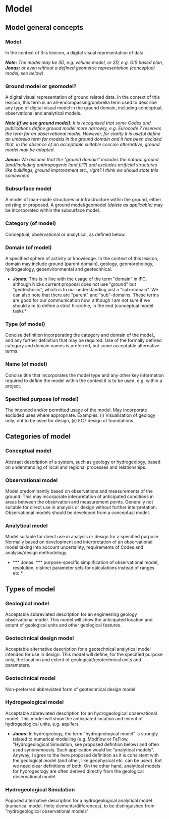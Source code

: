 # Model

## Model general concepts

### Model

In the context of this lexicon, a digital visual representation of data.

***Note:*** *The model may be 3D, e.g. volume model, or 2D, e.g. GIS based plan, ***Jonas:*** or even without a defined geometric representation (conceptual model, see below)*




### Ground model or geomodel?

A digital visual representation of ground related data.
In the context of this lexicon, this term is an all-encompassing/umbrella term used to describe any type of digital visual model 
in the ground domain, including conceptual, observational and analytical models.

***Note (if we use ground model):*** 
*It is recognised that some Codes and publications* 
*define ground model more narrowly, e.g. Eurocode 7 reserves the term for an observational* 
*model. However, for clarity it is useful define an umbrella term for models in the ground* 
*domain and it has been decided that, in the absence of an acceptable suitable concise* 
*alternative, ground model may be adopted.*

***Jonas:***
*We assume that the "ground domain" includes the natural ground (and/including anthropogenic land fill?) and excludes artificial structures like buildings, ground improvement etc., right? I think we should state this somewhere*

### Subsurface model
A model of man-made structures or infrastructure within the ground, either existing or proposed.
A ground model/geomodel *(delete as applicable)* may be incorporated within the subsurface model. 

### Category (of model)
Conceptual, observational or analytical, as defined below.

### Domain (of model)
A specified sphere of activity or knowledge. In the context of this lexicon, domain may include ground (parent domain), geology, geomorphology, hydrogeology,  geoenvironmental and geotechnical.
* ***Jonas:*** This is in line with the usage of the term "domain" in IFC, although Nicks current proposal does not use "ground" but "geotechnics", which is to our understanding just a "sub-domain".
We can also note that there are "parent" and "sub"-domains. These terms are good for our communication now, although I am not sure if we should aim to define a strict hirarchie, in the end (conceptual model task).*

### Type (of model)
Concise definition incorporating the category and domain of the model., and any further definition that may be required.
Use of the formally defined category and domain names is preferred, but some acceptable alternative terms.

### Name (of model)
Concise title that incorporates the model type and any other key information required to define the model within the context it is to be used, e.g. within a project.

### Specified purpose (of model)
The intended and/or permitted usage of the model. May incorporate excluded uses where appropriate. Examples: (i) Visualisation of geology only; not to be used for design, (ii) EC7 design of foundations.


## Categories of model

### Conceptual model
Abstract description of a system, such as geology or hydrogeology, based on understanding of local and regional processes and relationships.

### Observational model
Model predominantly based on observations and measurements of the ground. This may incorporate interpretation of anticipated conditions in areas between the observation and measurement points. Generally not suitable for direct use in analysis or design without further interpretation. Observational models should be developed from a conceptual model.

### Analytical model
Model suitable for direct use in analysis or design for a specified purpose. Normally based on development and interpretation of an observational model taking into account uncertainty, requirements of Codes and analysis/design methodology.
* *** Jonas: *** purpose-specific simplification of observational model, resolution, distinct parameter sets for calculations instead of ranges etc.*

## Types of model

### Geological model
Acceptable abbreviated description for an engineering geology observational model. This model will show the anticipated location and extent of geological units and other geological features.

### Geotechnical design model
Acceptable alternative description for a geotechnical analytical model intended for use in design. This model will define, for the specified purpose only, the location and extent of geological/geotechnical units and parameters.

### Geotechnical model
Non-preferred abbreviated form of geotechnical design model.

### Hydrogeological model
Acceptable abbreviated description for an hydrogeological observational model. This model will show the anticipated location and extent of hydrogeological units, e.g. aquifers.

* ***Jonas:*** In hydrogeology, the term "hydrogeological model" is strongly related to numerical modelling (e.g. Modflow or FeFlow, "Hydrogeological Simulation, see proposed defintion below) and often used synonymously. Such application would be "analytical models". 
Anyway, I agree to the here proposed definition as it is consistent with the geological model (and other, like geophysical etc. can be used). But we need clear definitions of both.
On the other hand, analytical models for hydrogeology are often derived directly from the geological observational model.

### Hydrogeological Simulation
Poposed alternative description for a hydrogeological analytical model (numerical model, finite elements/differences), to be distinguished from "hydrogeological observational models"
